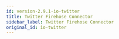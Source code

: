 ```yaml
---
id: version-2.9.1-io-twitter
title: Twitter Firehose Connector
sidebar_label: Twitter Firehose Connector
original_id: io-twitter
---
```


